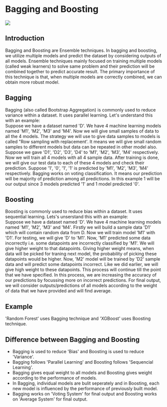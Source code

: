 # Bagging and Boosting
<img src="https://github.com/girlscript/winter-of-contributing/tree/Datascience_With_Python/Datascience_With_Python/Machine%20Learning/Images/bagging-and-boosting.png">

## Introduction
Bagging and Boosting are Ensemble techniques. In bagging and boosting, we utilize multiple models and predict the dataset by considering outputs of all models. Ensemble techniques mainly focused on training multiple models (called weak learners) to solve same problem and their prediction will be combined together to predict accurate result. The primary importance of this technique is that, when multiple models are correctly combined, we can obtain more robust model.

## Bagging
Bagging (also called Bootstrap Aggregation) is commonly used to reduce variance within a dataset. It uses parallel learning. Let's understand this with an example:<br />Suppose we have a dataset named 'D'. We have 4 machine learning models named 'M1', 'M2', 'M3' and 'M4'. Now we will give small samples of data to all the 4 models. The strategy we will use to give data samples to models is called "Row sampling with replacement'. It means we will give small random samples to different models but data can be repeated in other model also. Suppose we gave 'D1', 'D2', 'D3', 'D4' to 'M1', 'M2', 'M3', 'M4' respectively. Now we will train all 4 models with all 4 sample data. After training is done, we will give our test data to each of these 4 models and check their prediction. Suppose '1', '0', '1', '1' is predicted by 'M1', 'M2', 'M3', 'M4' respectively. Bagging works on voting classification. It means our prediction will be majority of prediction among all predictions. In this example 1 will be our output since 3 models predicted '1' and 1 model predicted '0'.

## Boosting
Boosting is commonly used to reduce bias within a dataset. It uses sequential learning. Lets's unserstand this with an example:<br />Suppose we have a dataset named 'D'. We have 4 machine learning models named 'M1', 'M2', 'M3' and 'M4'. Firstly we will build a sample data 'D1' which will contain random data from D. Now we will train model 'M1' with 'D1'. For testing, we will give 'D' to 'M1'. Now, 'M1' predicted some data incorrectly i.e. some datapoints are incorrectly classified by 'M1'. We will give higher weight to that datapoints. Giving higher weight means, when data will be picked for traning next model, the probability of picking  these datapoints would be higher. Now, 'M2' model will be trained by 'D2' sample data and will predict some datapoints incorrect. Like we did earlier, we will give high weight to these datapoints. This process will continue till the point that we have specified. In this process, we are increasing the accuracy of our predictions by focussing more on incorrect predictions. For final output, we will consider outputs/predictions of all models according to the weight of data that we have provided and will find average.

## Example
'Random Forest' uses Bagging technique and 'XGBoost' uses Boosting technique.

## Difference between Bagging and Boosting
- Bagging is used to reduce 'Bias' and Boosting is used to reduce 'Variance'.
- Bagging follows 'Parallel Learning' and Boosting follows 'Sequencial Learning'.
- Bagging gives equal weight to all models and Boosting gives weight according to the performance of models.
- In Bagging, individual models are bulit seperately and in Boosting, each new model is influenced by the performance of previously built model.
- Bagging works on 'Voting System' for final output and Boosting works on 'Average System' for final output.
